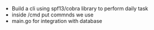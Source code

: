 - Build a cli using spf13/cobra library to perform daily task 
- inside /cmd put commnds we use 
- main.go for integration with database 